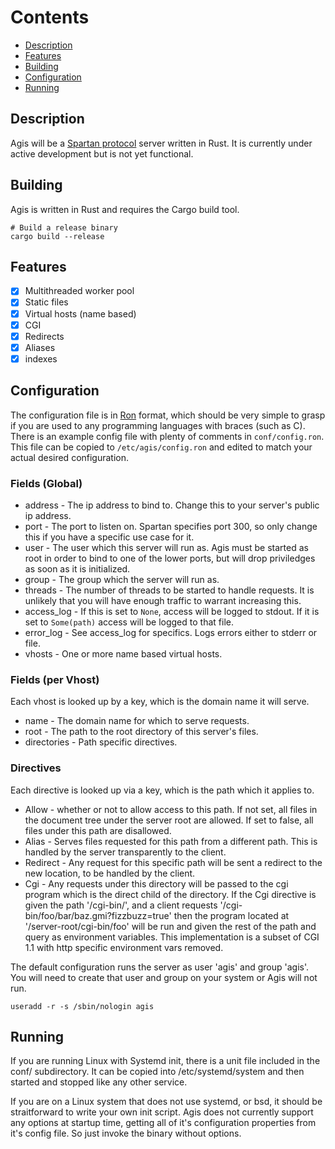 Contents
========
- [Description](#description)
- [Features](#features)
- [Building](#building)
- [Configuration](#configuration)
- [Running](#running)

## Description
Agis will be a [Spartan protocol](https://portal.mozz.us/spartan/spartan.mozz.us/)
server written in Rust. It is currently under active development but is not yet
functional.

## Building
Agis is written in Rust and requires the Cargo build tool.
```Sh
# Build a release binary
cargo build --release
```
## Features
- [x] Multithreaded worker pool
- [x] Static files
- [x] Virtual hosts (name based)
- [x] CGI
- [x] Redirects
- [x] Aliases
- [x] indexes

## Configuration
The configuration file is in [Ron](https://github.com/ron-rs/ron) format, which
should be very simple to grasp if you are used to any programming languages with
braces (such as C). There is an example config file with plenty of comments in
`conf/config.ron`. This file can be copied to `/etc/agis/config.ron` and edited
to match your actual desired configuration.

### Fields (Global)
- address - The ip address to bind to. Change this to your server's public ip
  address.
- port - The port to listen on. Spartan specifies port 300, so only change this
  if you have a specific use case for it.
- user - The user which this server will run as. Agis must be started as root in
  order to bind to one of the lower ports, but will drop priviledges as soon as
  it is initialized.
- group - The group which the server will run as.
- threads - The number of threads to be started to handle requests. It is unlikely
  that you will have enough traffic to warrant increasing this.
- access_log - If this is set to `None`, access will be logged to stdout. If it
  is set to `Some(path)` access will be logged to that file.
- error_log - See access_log for specifics. Logs errors either to stderr or file.
- vhosts - One or more name based virtual hosts.

### Fields (per Vhost)
Each vhost is looked up by a key, which is the domain name it will serve.
- name - The domain name for which to serve requests.
- root - The path to the root directory of this server's files.
- directories - Path specific directives.

### Directives
Each directive is looked up via a key, which is the path which it applies to.
- Allow - whether or not to allow access to this path. If not set, all files
  in the document tree under the server root are allowed. If set to false, all
  files under this path are disallowed.
- Alias - Serves files requested for this path from a different path. This is
  handled by the server transparently to the client.
- Redirect - Any request for this specific path will be sent a redirect to the
  new location, to be handled by the client.
- Cgi - Any requests under this directory will be passed to the cgi program which
  is the direct child of the directory. If the Cgi directive is given the path
  '/cgi-bin/', and a client requests '/cgi-bin/foo/bar/baz.gmi?fizzbuzz=true'
  then the program located at '/server-root/cgi-bin/foo' will be run and given
  the rest of the path and query as environment variables. This implementation
  is a subset of CGI 1.1 with http specific environment vars removed.

The default configuration runs the server as user 'agis' and group 'agis'. You
will need to create that user and group on your system or Agis will not run.
```Sh
useradd -r -s /sbin/nologin agis
```
## Running
If you are running Linux with Systemd init, there is a unit file included in
the conf/ subdirectory. It can be copied into /etc/systemd/system and then
started and stopped like any other service.

If you are on a Linux system that does not use systemd, or bsd, it should be
straitforward to write your own init script. Agis does not currently support
any options at startup time, getting all of it's configuration properties from
it's config file. So just invoke the binary without options.
